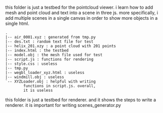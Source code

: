 this folder is just a testbed for the 
pointcloud viewer. i learn how to add
mesh and point cloud and text into a
scene in three js. more specifically, 
i add multiple scenes in a single canvas
in order to show more objects in a 
single html. 

```
.
|-- air_0001.xyz : generated from tmp.py
|-- des.txt : random text file for test
|-- helix_201.xzy : a point cloud with 201 points
|-- index.html : the testbed
|-- model.obj : the mesh file used for test
|-- script.js : functions for rendering
|-- style.css : useless
|-- tmp.py
|-- wegbl_loader_xyz.html : useless
|-- windmill.obj : useless
`-- XYZLoader.obj : helpful with writing 
        functions in script.js. overall,
        it is useless
```

this folder is just a testbed for renderer.
and it shows the steps to write a renderer.
it is important for writing scenes_generator.py
